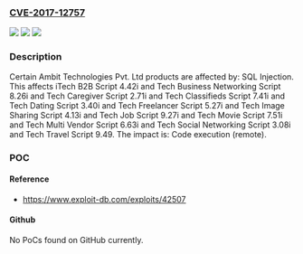 ### [CVE-2017-12757](https://cve.mitre.org/cgi-bin/cvename.cgi?name=CVE-2017-12757)
![](https://img.shields.io/static/v1?label=Product&message=n%2Fa&color=blue)
![](https://img.shields.io/static/v1?label=Version&message=n%2Fa&color=blue)
![](https://img.shields.io/static/v1?label=Vulnerability&message=n%2Fa&color=brighgreen)

### Description

Certain Ambit Technologies Pvt. Ltd products are affected by: SQL Injection. This affects iTech B2B Script 4.42i and Tech Business Networking Script 8.26i and Tech Caregiver Script 2.71i and Tech Classifieds Script 7.41i and Tech Dating Script 3.40i and Tech Freelancer Script 5.27i and Tech Image Sharing Script 4.13i and Tech Job Script 9.27i and Tech Movie Script 7.51i and Tech Multi Vendor Script 6.63i and Tech Social Networking Script 3.08i and Tech Travel Script 9.49. The impact is: Code execution (remote).

### POC

#### Reference
- https://www.exploit-db.com/exploits/42507

#### Github
No PoCs found on GitHub currently.

